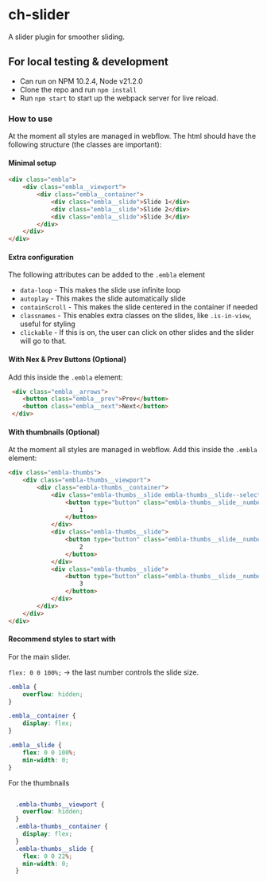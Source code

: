 # ch-slider
A slider plugin for smoother sliding.

## For local testing & development

- Can run on NPM 10.2.4, Node v21.2.0
- Clone the repo and run `npm install`
- Run `npm start` to start up the webpack server for live reload.


### How to use

At the moment all styles are managed in webflow.
The html should have the following structure (the classes are important):

#### Minimal setup
```html
<div class="embla">
    <div class="embla__viewport">
        <div class="embla__container">
            <div class="embla__slide">Slide 1</div>
            <div class="embla__slide">Slide 2</div>
            <div class="embla__slide">Slide 3</div>
        </div>
    </div>
</div>
```

#### Extra configuration
The following attributes can be added to the `.embla` element
- `data-loop` - This makes the slide use infinite loop
- `autoplay` - This makes the slide automatically slide
- `containScroll` - This makes the slide centered in the container if needed
- `classnames` - This enables extra classes on the slides, like `.is-in-view`, useful for styling
- `clickable` - If this is on, the user can click on other slides and the slider will go to that.

#### With Nex & Prev Buttons (Optional)

Add this inside the `.embla` element:

```html
 <div class="embla__arrows">
    <button class="embla__prev">Prev</button>
    <button class="embla__next">Next</button>
 </div>
```

#### With thumbnails (Optional)

At the moment all styles are managed in webflow.
Add this inside the `.embla` element:

```html
<div class="embla-thumbs">
    <div class="embla-thumbs__viewport">
        <div class="embla-thumbs__container">
            <div class="embla-thumbs__slide embla-thumbs__slide--selected">
                <button type="button" class="embla-thumbs__slide__number">
                    1
                </button>
            </div>
            <div class="embla-thumbs__slide">
                <button type="button" class="embla-thumbs__slide__number">
                    2
                </button>
            </div>
            <div class="embla-thumbs__slide">
                <button type="button" class="embla-thumbs__slide__number">
                    3
                </button>
            </div>
        </div>
    </div>
</div>
```

#### Recommend styles to start with

For the main slider.

`flex: 0 0 100%;` -> the last number controls the slide size.

```css
.embla {
    overflow: hidden; 
}

.embla__container {
    display: flex;
}

.embla__slide {
    flex: 0 0 100%;
    min-width: 0;
}
```

For the thumbnails

```css

  .embla-thumbs__viewport {
    overflow: hidden;
  }
  .embla-thumbs__container {
    display: flex;
  }
  .embla-thumbs__slide {
    flex: 0 0 22%;
    min-width: 0;
  }
```

